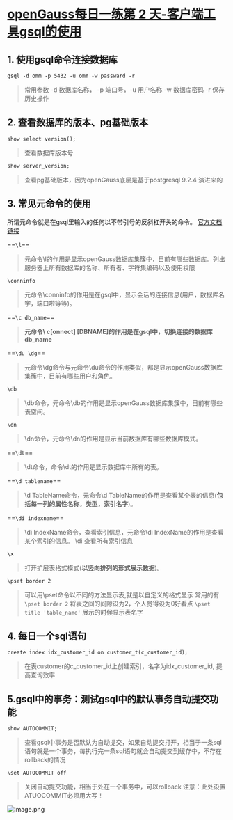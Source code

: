 # [openGauss每日一练第 2 天-客户端工具gsql的使用](https://www.modb.pro/db/567478)
## 1. 使用gsql命令连接数据库
`gsql -d omm -p 5432 -u omm -w passward -r`
> 常用参数
> -d 数据库名称， -p 端口号，-u 用户名称 -w 数据库密码 -r 保存历史操作

## 2. 查看数据库的版本、pg基础版本
`show select version();` 
> 查看数据库版本号

`show server_version;` 
> 查看pg基础版本，因为openGauss底层是基于postgresql 9.2.4 演进来的

## 3. 常见元命令的使用
所谓元命令就是在gsql里输入的任何以不带引号的反斜杠开头的命令。
[官方文档链接](https://www.bookstack.cn/read/opengauss-2.0-zh/ac9dc9d434be0619.md#dcs0pq)

==`\l`==
> 元命令\l的作用是显示openGauss数据库集簇中，目前有哪些数据库。列出服务器上所有数据库的名称、所有者、字符集编码以及使用权限

`\conninfo` 
> 元命令\conninfo的作用是在gsql中，显示会话的连接信息(用户，数据库名字，端口啦等等)。

==`\c db_name`==
> **元命令\ c[onnect] [DBNAME]的作用是在gsql中，切换连接的数据库db_name**

==`\du \dg`==
> 元命令\dg命令与元命令\du命令的作用类似，都是显示openGauss数据库集簇中，目前有哪些用户和角色。

`\db` 
> \db命令，元命令\db的作用是显示openGauss数据库集簇中，目前有哪些表空间。

`\dn` 
> \dn命令，元命令\dn的作用是显示当前数据库有哪些数据库模式。

==`\dt`==
> \dt命令，命令\dt的作用是显示数据库中所有的表。

==`\d tablename`==
> \d TableName命令，元命令\d TableName的作用是查看某个表的信息(**包括每一列的属性名称，类型，索引名字**)。

==`\di indexname`==
> \di IndexName命令，查看索引信息，元命令\di IndexName的作用是查看某个索引的信息。
> \di 查看所有索引信息

`\x `
> 打开扩展表格式模式(**以竖向排列的形式展示数据**)。


`\pset border 2`
> 可以用\pset命令以不同的方法显示表,就是以自定义的格式显示
> 常用的有`\pset border 2` 将表之间的间隙设为2，个人觉得设为0好看点 `\pset title 'table_name'` 展示的时候显示表名字

## 4. 每日一个sql语句
`create index idx_customer_id on customer_t(c_customer_id);`
> 在表customer的c_customer_id上创建索引，名字为idx_customer_id, 提高查询效率


## 5.gsql中的事务：测试gsql中的默认事务自动提交功能
`show AUTOCOMMIT;`
> 查看gsql中事务是否默认为自动提交，如果自动提交打开，相当于一条sql语句就是一个事务，每执行完一条sql语句就会自动提交到缓存中，不存在rollback的情况

`\set AUTOCOMMIT off`
> 关闭自动提交功能，相当于处在一个事务中，可以rollback
> 注意：此处设置ATUOCOMMIT必须用大写！

![image.png](https://oss-emcsprod-public.modb.pro/image/editor/20221125-4b400ac4-a080-4065-a87a-331875431472.png)


